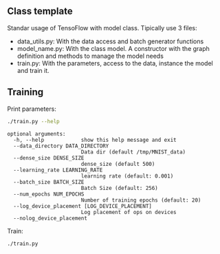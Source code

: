 ## Class template

Standar usage of TensoFlow with model class. Tipically use 3 files:
 - data_utils.py: With the data access and batch generator functions
 - model_name.py: With the class model. A constructor with the graph definition and methods to manage the model needs
 - train.py: With the parameters, access to the data, instance the model and train it.
 

## Training

Print parameters:

```bash
./train.py --help
```

```
optional arguments:
  -h, --help            show this help message and exit
  --data_directory DATA_DIRECTORY
                        Data dir (default /tmp/MNIST_data)
  --dense_size DENSE_SIZE
                        dense_size (default 500)
  --learning_rate LEARNING_RATE
                        learning rate (default: 0.001)
  --batch_size BATCH_SIZE
                        Batch Size (default: 256)
  --num_epochs NUM_EPOCHS
                        Number of training epochs (default: 20)
  --log_device_placement [LOG_DEVICE_PLACEMENT]
                        Log placement of ops on devices
  --nolog_device_placement                      
```

Train:

```bash
./train.py
```                        
